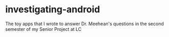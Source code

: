 investigating-android
=====================

The toy apps that I wrote to answer Dr. Meehean's questions in the second semester of my Senior Project at LC

